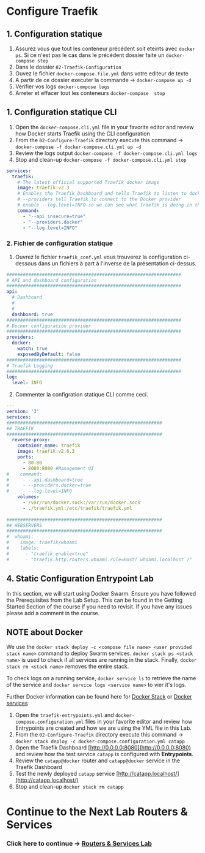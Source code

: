# Configure Traefik

## 1. Configuration statique
1. Assurez vous que tout les conteneur précédent soit eteints avec ``docker ps``. Si ce n'est pas le cas dans le précédent dossier faite un `docker-compose stop`
2. Dans le dossier `02-Traefik-Configuration`
3. Ouvez le fichier `docker-compose.file.yml` dans votre editeur de texte
4. A partir de ce dossier executer la commande -> `docker-compose up -d`
5. Verifier vos logs `docker-compose logs`
6. Arreter et effacer tout les conteneurs `docker-compose  stop`

## 1. Configuration statique CLI
1. Open the `docker-compose.cli.yml` file in your favorite editor and review how Docker starts Traefik using the CLI configuration
2. From the `02-Configure-Traefik` directory execute this command -> `docker-compose -f docker-compose.cli.yml up -d`
3. Review the logs output `docker-compose -f docker-compose.cli.yml logs`
4. Stop and clean-up `docker-compose -f docker-compose.cli.yml stop`

```yml
services:
  traefik:
    # The latest official supported Traefik docker image
    image: traefik:v2.3
    # Enables the Traefik Dashboard and tells Traefik to listen to docker
    # --providers tell Traefik to connect to the Docker provider
    # enable --log.level=INFO so we can see what Traefik is doing in the log files
    command: 
      - "--api.insecure=true"
      - "--providers.docker" 
      - "--log.level=INFO"
```
### 2. Fichier de configuration statique

1. Ouvrez le fichier `traefik_conf.yml` vous trouverez la configuration ci-dessous dans un fichiers à part à l'inverse de la présentation ci-dessus.

```yaml
################################################################
# API and dashboard configuration
################################################################
api:
  # Dashboard
  #
  #
  dashboard: true
################################################################
# Docker configuration provider
################################################################
providers:
  docker: 
    watch: true
    exposedByDefault: false
################################################################
# Traefik Logging
################################################################
log:
  level: INFO
```
2. Commenter la configration statique CLI comme ceci.

```yaml
---
version: '3'
services:
#########################################################
## TRAEFIK
#########################################################
  reverse-proxy: 
    container_name: traefik
    image: traefik:v2.6.3
    ports:
      - 80:80
      - 8080:8080 #Management UI
#    command:
#     - --api.dashboard=true
#     - --providers.docker=true
#     - --log.level=INFO
    volumes:
      - /var/run/docker.sock:/var/run/docker.sock
      - ./traefik.yml:/etc/traefik/traefik.yml
      
#########################################################
## WEBSERVERS
#########################################################
#  whoami:
#    image: traefik/whoami
#    labels: 
#      - "traefik.enable=true"
#      - "traefik.http.routers.whoami.rule=Host(`whoami.localhost`)"
```
## 4. Static Configuration Entrypoint Lab
In this section, we will start using Docker Swarm. Ensure you have followed the Prerequisites from the Lab Setup. This can be found in the Getting Started Section of the course if you need to revisit. If you have any issues please add a comment in the course.

## NOTE about Docker ##
We use the `docker stack deploy -c <compose file name> <user provided stack name>` command to deploy Swarm services. `docker stack ps <stack name>` is used to check if all services are running in the stack. Finally, `docker stack rm <stack name>` removes the entire stack. 

To check logs on a running service, `docker service ls` to retrieve the name of the service and `docker service logs <service name>` to vier it's logs. 

Further Docker information can be found here for [Docker Stack](https://docs.docker.com/engine/reference/commandline/stack/) or [Docker services](https://docs.docker.com/engine/reference/commandline/service/)

1. Open the `traefik-entrypoints.yml` and `docker-compose.configuration.yml` files in your favorite editor and review how Entrypoints are created and how we are using the YML file in this Lab.
2. From the `02-Configure-Traefik` directory execute this command -> `docker stack deploy -c docker-compose.configuration.yml catapp`
3. Open the Traefik Dashboard [http://0.0.0.0:8080](http://0.0.0.0:8080) and review how the test service `catapp` is configured with **Entrypoints**.
4. Review the `catapp@docker` router and `catapp@docker` service in the Traefik Dashboard
5. Test the newly deployed `catapp` service [http://catapp.localhost/](http://catapp.localhost/)
6. Stop and clean-up `docker stack rm catapp`


# Continue to the Next Lab Routers & Services

### Click here to continue -> [Routers & Services Lab](https://github.com/56kcloud/traefik-training/blob/master/03-Routers-and-Services/traefik-routers-and-services.md)